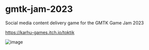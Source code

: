 # gmtk-jam-2023
Social media content delivery game for the GMTK Game Jam 2023

https://karhu-games.itch.io/toktik

![image](https://github.com/tailow/gmtk-jam-2023/assets/8077152/fad51c19-dbc4-40a4-830c-e1f0fa6bfae0)
